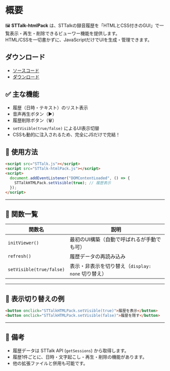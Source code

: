 # 概要

🖼️ **STTalk-htmlPack** は、STTalkの録音履歴を「HTMLとCSS付きのGUI」で一覧表示・再生・削除できるビューワー機能を提供します。  
HTML/CSSを一切書かずに、JavaScriptだけでUIを生成・管理できます。

## ダウンロード

- [ソースコード](https://github.com/da-wa33/STTalk/Packs/js/STTalk-htmlPack.js)
- [ダウンロード](https://github.com/da-wa33/STTalk/releases/latest)

## ✅ 主な機能

- 履歴（日時・テキスト）のリスト表示
- 音声再生ボタン（▶）
- 履歴削除ボタン（🗑）
- `setVisible(true/false)` によるUI表示切替
- CSSも動的に注入されるため、完全にJSだけで完結！



## 🚀 使用方法

```html
<script src="STTalk.js"></script>
<script src="STTalk-htmlPack.js"></script>
<script>
  document.addEventListener("DOMContentLoaded", () => {
    STTalkHTMLPack.setVisible(true); // 履歴表示
  });
</script>
```

---

## 🔧 関数一覧

| 関数名 | 説明 |
|--------|------|
| `initViewer()` | 最初のUI構築（自動で呼ばれるが手動でも可） |
| `refresh()` | 履歴データの再読み込み |
| `setVisible(true/false)` | 表示・非表示を切り替え（`display: none` 切り替え） |

---

## 🧩 表示切り替えの例

```html
<button onclick="STTalkHTMLPack.setVisible(true)">履歴を表示</button>
<button onclick="STTalkHTMLPack.setVisible(false)">履歴を隠す</button>
```

---

## 📁 備考

- 履歴データは STTalk API (`getSessions`) から取得します。
- 履歴1件ごとに、日時・文字起こし・再生・削除の機能があります。
- 他の拡張ファイルと併用も可能です。
